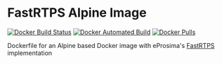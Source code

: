 # FastRTPS Alpine Image

[![Docker Build Status](https://img.shields.io/docker/build/raveious/fastrtps.svg)](https://cloud.docker.com/repository/docker/raveious/fastrtps) [![Docker Automated Build](https://img.shields.io/docker/automated/raveious/fastrtps.svg)](https://cloud.docker.com/repository/docker/raveious/fastrtps) [![Docker Pulls](https://img.shields.io/docker/pulls/raveious/fastrtps.svg)](https://cloud.docker.com/repository/docker/raveious/fastrtps)

Dockerfile for an Alpine based Docker image with eProsima's [FastRTPS](https://github.com/eProsima/Fast-RTPS) implementation
